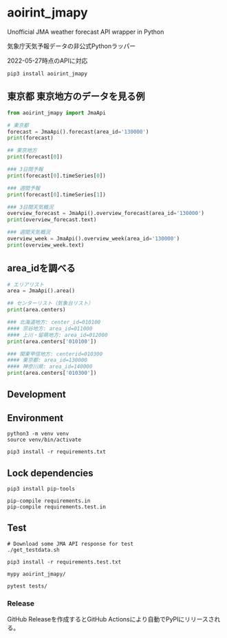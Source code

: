 # aoirint_jmapy

Unofficial JMA weather forecast API wrapper in Python

気象庁天気予報データの非公式Pythonラッパー

2022-05-27時点のAPIに対応

```shell
pip3 install aoirint_jmapy
```

## 東京都 東京地方のデータを見る例

```python
from aoirint_jmapy import JmaApi

# 東京都
forecast = JmaApi().forecast(area_id='130000')
print(forecast)

## 東京地方
print(forecast[0])

### 3日間予報
print(forecast[0].timeSeries[0])

### 週間予報
print(forecast[0].timeSeries[1])

### 3日間天気概況
overview_forecast = JmaApi().overview_forecast(area_id='130000')
print(overview_forecast.text)

### 週間天気概況
overview_week = JmaApi().overview_week(area_id='130000')
print(overview_week.text)
```

## area_idを調べる

```python
# エリアリスト
area = JmaApi().area()

## センターリスト（気象台リスト）
print(area.centers)

### 北海道地方: center_id=010100
#### 宗谷地方: area_id=011000
#### 上川・留萌地方: area_id=012000
print(area.centers['010100'])

### 関東甲信地方: centerid=010300
#### 東京都: area_id=130000
#### 神奈川県: area_id=140000
print(area.centers['010300'])
```

## Development

## Environment

```shell
python3 -m venv venv
source venv/bin/activate

pip3 install -r requirements.txt
```

## Lock dependencies

```shell
pip3 install pip-tools

pip-compile requirements.in
pip-compile requirements.test.in
```

## Test

```shell
# Download some JMA API response for test
./get_testdata.sh

pip3 install -r requirements.test.txt

mypy aoirint_jmapy/

pytest tests/
```

### Release

GitHub Releaseを作成するとGitHub Actionsにより自動でPyPIにリリースされる。

